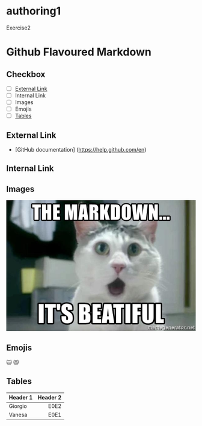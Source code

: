 # authoring1
Exercise2
# Github Flavoured Markdown

## Checkbox
- [ ] [External Link](#External-Link)
- [ ] Internal Link
- [ ] Images
- [ ] Emojis
- [ ] [Tables](#Tables)

## External Link
- [GitHub documentation] (https://help.github.com/en)

## Internal Link

## Images
![some img description](images/the-markdown-its-beatiful.jpg)

## Emojis
:cat: :heart_eyes_cat:

## Tables
| Header 1 | Header 2| 
|:---------|--------:|
| Giorgio | E0E2 | 
| Vanesa  | E0E1 | 
